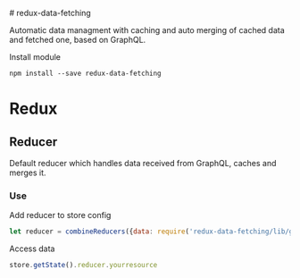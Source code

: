# redux-data-fetching

Automatic data managment with caching and auto merging of cached data and fetched one, based on GraphQL.

Install module
```shell
npm install --save redux-data-fetching
```
# Redux

## Reducer

Default reducer which handles data received from GraphQL, caches and merges it.

### Use
Add reducer to store config
```javascript
let reducer = combineReducers({data: require('redux-data-fetching/lib/graphql-data-reducer')});
```

Access data
```javascript
store.getState().reducer.yourresource
```

